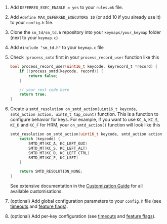 

1. Add `DEFERRED_EXEC_ENABLE = yes` to your `rules.mk` file.
2. Add `#define MAX_DEFERRED_EXECUTORS 10` (or add 10 if you already use it) to your `config.h` file.
3. Clone the `sm_td/sm_td.h` repository into your `keymaps/your_keymap` folder (next to your `keymap.c`)
4. Add `#include "sm_td.h"` to your `keymap.c` file
5. Check `!process_smtd` first in your `process_record_user` function like this
   ```c
   bool process_record_user(uint16_t keycode, keyrecord_t *record) {
       if (!process_smtd(keycode, record)) {
           return false;
       }
   
       // your rest code here
       return true;
   }
   ```

6. Create a `smtd_resolution on_smtd_action(uint16_t keycode, smtd_action action, uint8_t tap_count)` function. This is a function to configure behavior for keys.
   For example, if you want to use `KC_A`, `KC_S`, `KC_D` and `KC_F` for HRM, your `on_smtd_action()` function will look like this
   ```c
   smtd_resolution on_smtd_action(uint16_t keycode, smtd_action action, uint8_t tap_count) {
       switch (keycode) {
           SMTD_MT(KC_A, KC_LEFT_GUI)
           SMTD_MT(KC_S, KC_LEFT_ALT)
           SMTD_MT(KC_D, KC_LEFT_CTRL)
           SMTD_MT(KC_F, KC_LSFT)
       }
   
       return SMTD_RESOLUTION_NONE;
   }
   ```
   See extensive documentation in the [Customization Guide](https://github.com/stasmarkin/sm_td/blob/main/docs/050_customization.md) for all available customisations.

7. (optional) Add global configuration parameters to your `config.h` file (see [timeouts](https://github.com/stasmarkin/sm_td/blob/main/docs/070_customization_timeouts.md) and [feature flags](https://github.com/stasmarkin/sm_td/blob/main/docs/080_customization_features.md)).
8. (optional) Add per-key configuration (see [timeouts](https://github.com/stasmarkin/sm_td/blob/main/docs/070_customization_timeouts.md) and [feature flags](https://github.com/stasmarkin/sm_td/blob/main/docs/080_customization_features.md)).
